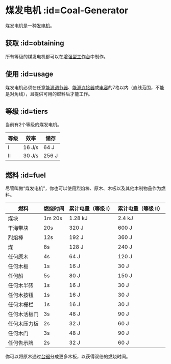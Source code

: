 # 煤发电机 :id=Coal-Generator

煤发电机是一种[发电机](/Electric-Machines#energy-generation)。  

## 获取 :id=obtaining

所有等级的煤发电机都可以在[增强型工作台](/Enhanced-Crafting-Table)中制作。

## 使用 :id=usage

煤发电机必须在任意[能源调节器](/Energy-Regulator)、[能源连接器](/Energy-Connector)或[电容](/Energy-Capacitors)的7格以内（直线范围，不能是对角线），且提供可用的燃料后才能工作。

## 等级 :id=tiers

当前有2个等级的煤发电机。

| 等级 | 效率 | 储存 |
| ---- | ------ | ------ |
| I    | 16 J/s | 64 J   |
| II   | 30 J/s | 256 J  |

## 燃料 :id=fuel

尽管叫做“煤发电机”，你也可以使用烈焰棒、原木、木板以及其他木制物品作为燃料。

| 燃料                       | 燃烧时间 | 累计电量（等级 I） | 累计电量（等级 II） |
| -------------------------- | ------------ | -------------- | --------------- |
| 煤块              | 1m 20s       | 1.28 kJ        | 2.4 kJ          |
| 干海带块           | 20s          | 320 J          | 600 J           |
| 烈焰棒                  | 12s          | 192 J          | 360 J           |
| 煤                       | 8s           | 128 J          | 240 J           |
| 任何原木                    | 4s           | 64 J           | 120 J           |
| 任何木板                 | 1s           | 16 J           | 30 J            |
| 任何船                  | 5s           | 80 J           | 150 J           |
| 任何木半砖           | 1s           | 16 J           | 30 J            |
| 任何木按钮         | 1s           | 16 J           | 30 J            |
| 任何木栅栏          | 1s           | 16 J           | 30 J            |
| 任何木活板门       | 3s           | 48 J           | 90 J            |
| 任何木压力板 | 2s           | 32 J           | 60 J            |
| 任何木门           | 3s           | 48 J           | 90 J            |
| 任何告示牌 | 2s           | 32 J           | 60 J            |

你可以将原木通过[台锯](/Table-Saw)分成更多木板，以获得双倍的燃烧时间。
